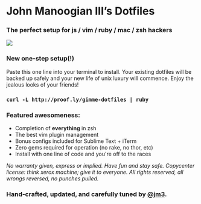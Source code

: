 # John Manoogian III’s Dotfiles

### The perfect setup for js / vim / ruby / mac / zsh hackers

![](https://github.com/jm3/dotfiles/raw/master/dotfiles-prompt.gif)

### New one-step setup(!)

Paste this one line into your terminal to install. Your existing
dotfiles will be backed up safely and your new life of unix luxury
will commence. Enjoy the jealous looks of your friends!

### `curl -L http://proof.ly/gimme-dotfiles | ruby`

### Featured awesomeness:

* Completion of **everything** in zsh
* The best vim plugin management
* Bonus configs included for Sublime Text + iTerm
* Zero gems required for operation (no rake, no thor, etc)
* Install with one line of code and you're off to the races

*No warranty given, express or implied. Have fun and stay safe.
Copycenter license: think xerox machine; give it to everyone. All
rights reserved, all wrongs reversed, no punches pulled.*

### Hand-crafted, updated, and carefully tuned by [@jm3](http://www.jm3.net).
